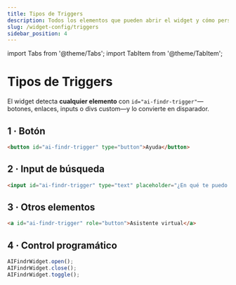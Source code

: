 ```yaml
---
title: Tipos de Triggers
description: Todos los elementos que pueden abrir el widget y cómo personalizarlos
slug: /widget-config/triggers
sidebar_position: 4
---
```


import Tabs from '@theme/Tabs';
import TabItem from '@theme/TabItem';

# Tipos de Triggers

El widget detecta **cualquier elemento** con `id="ai-findr-trigger"`—botones, enlaces, inputs o divs custom—y lo convierte en disparador.

## 1 · Botón

```html
<button id="ai-findr-trigger" type="button">Ayuda</button>
```

## 2 · Input de búsqueda

```html
<input id="ai-findr-trigger" type="text" placeholder="¿En qué te puedo ayudar?" />
```

## 3 · Otros elementos

```html
<a id="ai-findr-trigger" role="button">Asistente virtual</a>
```

## 4 · Control programático

```js
AIFindrWidget.open();
AIFindrWidget.close();
AIFindrWidget.toggle();
```
